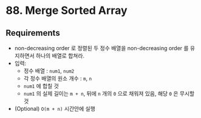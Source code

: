 # 88. Merge Sorted Array

## Requirements

- non-decreasing order 로 정렬된 두 정수 배열을 non-decreasing order 를 유지하면서 하나의 배열로 합쳐라.
- 입력:
  - 정수 배열 : `num1`, `num2`
  - 각 정수 배열의 원소 개수 : `m`, `n`
  - `num1` 에 합칠 것
  - `num1` 의 실제 길이는 `m + n`, 뒤에 `n` 개의 `0` 으로 채워져 있음, 해당 `0` 은 무시할 것
- (Optional) `O(m + n)` 시간안에 실행 
